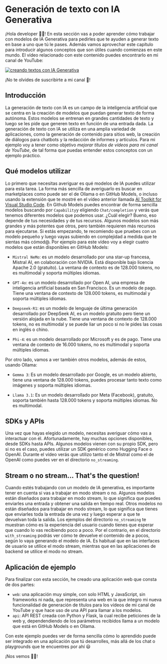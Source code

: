 # Generación de texto con IA Generativa

¡Hola developer 👋🏻! En esta sección vas a poder aprender cómo trabajar con modelos de IA Generativa para pedirles que te ayuden a generar texto en base a uno que tú le pases. Además vamos aprovechar este capítulo para introducir algunos conceptos que son útiles cuando comienzas en este mundo. El vídeo relacionado con este contenido puedes encontrarlo en mi canal de YouTube:

[![creando textos con IA Generativa](https://github.com/user-attachments/assets/308be690-a399-490a-a9c9-74f47652abcc)](https://youtu.be/-FZtKYuDsgQ)

¡No te olvides de suscribirte a mi canal 🥲!

## Introducción

La generación de texto con IA es un campo de la inteligencia artificial que se centra en la creación de modelos que puedan generar texto de forma autónoma. Estos modelos se entrenan en grandes cantidades de texto y luego se les pide que generen texto en función de una entrada dada. La generación de texto con IA se utiliza en una amplia variedad de aplicaciones, como la generación de contenido para sitios web, la creación de diálogos para chatbots y la redacción de informes y artículos. Para mi ejemplo voy a tener como objetivo *mejorar títulos de vídeos para mi canal de YouTube*, de tal forma que puedas entender estos conceptos con un ejemplo práctico.

## Qué modelos utilizar

Lo primero que necesitas averiguar es qué modelos de IA puedes utilizar para esta tarea. La forma más sencilla de averiguarlo es buscar en marketplaces como puede ser el de Ollama o en GitHub Models, o incluso usando la extensión que te mostré en el vídeo anterior llamada [AI Toolkit for Visual Studio Code](https://learn.microsoft.com/es-es/windows/ai/toolkit/). En Github Models puedes encontrar de forma sencilla modelos buscando por `Capability`y eligiendo `Chat/completion` y verás que tenemos diferentes modelos que podemos usar. ¿Cuál elegir? Bueno, eso depende de tus necesidades y de tus recursos. Algunos modelos son más grandes y más potentes que otros, pero también requieren más recursos para ejecutarse. Si estás empezando, te recomiendo que pruebes con un modelo pequeño y luego vayas subiendo en complejidad a medida que te sientas más cómod@. Por ejemplo para este vídeo voy a elegir cuatro modelos que están disponibles en GitHub Models:

- `Mistral NeMo`: es un modelo desarrollado por una star-up francesa, Mistral AI, en colaboración con NVIDIA. Está disponible bajo licencia Apache 2.0 (gratuito). La ventana de contexto es de 128.000 tokens, no es multimodal y soporta múltiples idiomas.

- `GPT-4o`: es un modelo desarrollado por Open AI, una empresa de inteligencia artificial basada en San Francisco. Es un modelo de pago. Tiene una ventana de contexto de 128.000 tokens, es multimodal y soporta múltiples idiomas.

- `Deepseek-R1`: es un modelo de lenguaje de última generación desarrollado por DeepSeek AI, es un modelo gratuito pero tiene un versión alojada en la nube. Tiene una ventana de contexto de 128.000 tokens, no es multimodal y se puede liar un poco si no le pides las cosas en inglés o chino.

- `Phi-4`:  es un modelo desarrollado por Microsoft y es de pago. Tiene una ventana de contexto de 16.000 tokens, no es multimodal y soporta múltiples idiomas.

Por otro lado, vamos a ver también otros modelos, además de estos, usando Ollama:

- `Gemma 3`: Es un modelo desarrollado por Google, es un modelo abierto, tiene una ventana de 128.000 tokens, puedes procesar tanto texto como imágenes y soporta múltiples idiomas.

- `Llama 3.1`: Es un modelo desarrollado por Meta (Facebook), gratuito, soporta también hasta 128.000 tokens y soporta múltiples idiomas. No es multimodal.

## SDKs y APIs

Una vez que hayas elegido un modelo, necesitas averiguar cómo vas a interactuar con él. Afortunadamente, hay muchas opciones disponibles, desde SDKs hasta APIs. Algunos modelos vienen con su propio SDK, pero si no es el caso, puedes utilizar un SDK genérico como Hugging Face o OpenAI. Durante el vídeo verás que utilizo tanto el de Mistral como el de OpenAI como puedes ver en el directorio `no_streaming`.

## Stream o no stream... That's the question!

Cuando estés trabajando con un modelo de IA generativa, es importante tener en cuenta si vas a trabajar en modo stream o no. Algunos modelos están diseñados para trabajar en modo stream, lo que significa que puedes enviarles una entrada y obtener una salida en tiempo real. Otros modelos no están diseñados para trabajar en modo stream, lo que significa que tienes que enviarles toda la entrada de una vez y luego esperar a que te devuelvan toda la salida. Los ejemplos del directorio `no_streaming` te muestran cómo es la experiencia del usuario cuando tienes que esperar que cuando lo vas recibiendo poco a poco. Por el contrario, en el directorio `with_streaming` podrás ver cómo te devuelve el contenido de a pocos, según lo vaya generando el modelo de IA. Es habitual que en las interfaces de usuario se utilice el modo stream, mientras que en las aplicaciones de backend se utilice el modo no stream.

## Aplicación de ejemplo

Para finalizar con esta sección, he creado una aplicación web que consta de dos partes:

- `web`: una aplicación muy simple, con solo HTML y JavaScript, sin frameworks ni nada, que representa una web en la que integro mi nueva funcionalidad de generación de títulos para los vídeos de mi canal de YouTube y que hace uso de una API para llamar a los modelos.
- `api`: API REST creada con Python y Flask, la cual recibe peticiones de la web y, dependendiendo de los parámetros recibidos llama a un modelo que está en GitHub Models o en Ollama.

Con este ejemplo puedes ver de forma sencilla cómo lo aprendido puede ser integrado en una aplicación que tú desarrolles, más allá de los chat o playgrounds que te encuentres por ahí 😃

¡Nos vemos 👋🏻!
